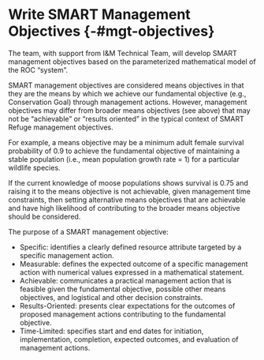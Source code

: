 # Write SMART Management Objectives {-#mgt-objectives}

The team, with support from I&M Technical Team, will develop SMART management objectives based on the parameterized mathematical model of the ROC “system”. 

SMART management objectives are considered means objectives in that they are the means by which we achieve our fundamental objective (e.g., Conservation Goal) through management actions.  However, management objectives may differ from broader means objectives (see above) that may not be “achievable” or “results oriented” in the typical context of SMART Refuge management objectives.   

For example, a means objective may be a minimum adult female survival probability of 0.9 to achieve the fundamental objective of maintaining a stable population (i.e., mean population growth rate = 1) for a particular wildlife species.   

If the current knowledge of moose populations shows survival is 0.75 and raising it to the means objective is not achievable, given management time constraints, then setting alternative means objectives that are achievable and have high likelihood of contributing to the broader means objective should be considered. 

 The purpose of a SMART management objective: 

- Specific: identifies a clearly defined resource attribute targeted by a specific management action. 
- Measurable: defines the expected outcome of a specific management action with numerical values expressed in a mathematical statement. 
- Achievable: communicates a practical management action that is feasible given the fundamental objective, possible other means objectives, and logistical and other decision constraints. 
- Results-Oriented: presents clear expectations for the outcomes of proposed management actions contributing to the fundamental objective. 
- Time-Limited: specifies start and end dates for initiation, implementation, completion, expected outcomes, and evaluation of management actions.  
